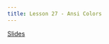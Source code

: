 ```yaml
---
title: Lesson 27 - Ansi Colors
---
```


[Slides](https://github.com/novillo-cs/apcsa_material/blob/main/lessons/27_ansi_colors.md)
